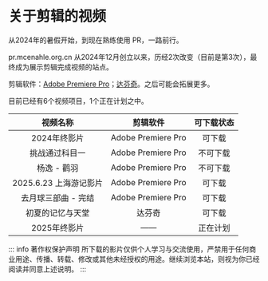 # 关于剪辑的视频

从2024年的暑假开始，到现在熟练使用 PR，一路前行。

pr.mcenahle.org.cn 从2024年12月创立以来，历经2次改变（目前是第3次），最终成为展示剪辑完成视频的站点。

剪辑软件：[Adobe Premiere Pro](https://www.adobe.com/products/premiere.html)；[达芬奇](https://www.blackmagicdesign.com/products/davinciresolve)。之后可能会拓展更多。

目前已经有6个视频项目，1个正在计划之中。

|视频名称|剪辑软件|可下载状态|
|:--:|:--:|:--:|
|2024年终影片|Adobe Premiere Pro|可下载|
|挑战通过科目一|Adobe Premiere Pro|不可下载|
|杨逸 - 鹳羽|Adobe Premiere Pro|不可下载|
|2025.6.23 上海游记影片|Adobe Premiere Pro|可下载|
|去月球三部曲 - 完结|Adobe Premiere Pro|可下载|
|初夏的记忆与天堂|达芬奇|可下载|
|2025年终影片|——|正在计划|

::: info 著作权保护声明
所下载的影片仅供个人学习与交流使用，严禁用于任何商业用途、传播、转载、修改或其他未经授权的用途。继续浏览本站，则视为你已经阅读并同意上述说明。
:::
